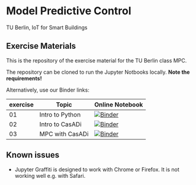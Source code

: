 # Model Predictive Control
TU Berlin, IoT for Smart Buildings

## Exercise Materials

This is the repository of the exercise material for the TU Berlin class MPC.

The repository can be cloned to run the Jupyter Notbooks locally.
**Note the requirements!**

Alternatively, use our Binder links:

| exercise  | Topic  | Online Notebook  |
|---|---|---|
| 01  | Intro to Python | [![Binder](https://mybinder.org/badge_logo.svg)](https://mybinder.org/v2/gh/4flixt/TUB_IoT_MPC20/master?filepath=E1%2F01_Introduction.ipynb)  |
| 02  | Intro to CasADi | [![Binder](https://mybinder.org/badge_logo.svg)](https://mybinder.org/v2/gh/4flixt/TUB_IoT_MPC20.git/master?filepath=%2FE2%2F02_Introduction_CasADi.ipynb)  |
| 03 | MPC with CasADi | [![Binder](https://mybinder.org/badge_logo.svg)](https://mybinder.org/v2/gh/4flixt/TUB_IoT_MPC20.git/master?filepath=%2FE3%2F03_MPC_with_CasADi.ipynb) |

## Known issues

- Jupyter Graffiti is designed to work with Chrome or Firefox. It is not working well e.g. with Safari.

